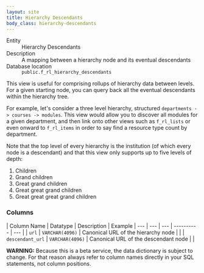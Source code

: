 ```yaml
---
layout: site
title: Hierarchy Descendants
body_class: hierarchy-descendants
---
```


<dl>
  <dt>Entity</dt>
  <dd>Hierarchy Descendants</dd>

  <dt>Description</dt>
  <dd>A mapping between a hierarchy node and its eventual descendants</dd>

  <dt>Database location</dt>
  <dd><code>public.f_rl_hierarchy_descendants</code></dd>
</dl>

This view is useful for comprising rollups of hierarchy data between levels. For a given starting
node, you can query back all the eventual descendants within the hierarchy tree.

For example, let's consider a three level hierarchy, structured `departments -> courses -> modules`.
This view would allow you to discover all modules for a given department, and then link onto other
views such as `f_rl_lists` or even onward to `f_rl_items` in order to say find a resource type count
by department.

Note that the top level of every hierarchy is the institution (of which every node is a descendant)
and that this view only supports up to five levels of depth:

1. Children
1. Grand children
1. Great grand children
1. Great great grand children
1. Great great great grand children

### Columns

| Column Name | Datatype | Description  | Example
| --- | --- | --- | ---------- | --- |
| `url` | `VARCHAR(4096)` | Canonical URL of the hierarchy node |  |
| `descendant_url` | `VARCHAR(4096)` | Canonical URL of the descendant node  |  |

**WARNING:** Because this is a beta service, the data dictionary is subject to change. For that reason always refer to column names directly in your SQL statements, not column positions.
